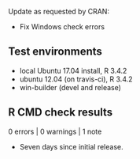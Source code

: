 Update as requested by CRAN:

- Fix Windows check errors

## Test environments
* local Ubuntu 17.04 install, R 3.4.2
* ubuntu 12.04 (on travis-ci), R 3.4.2
* win-builder (devel and release)

## R CMD check results

0 errors | 0 warnings | 1 note

* Seven days since initial release.
